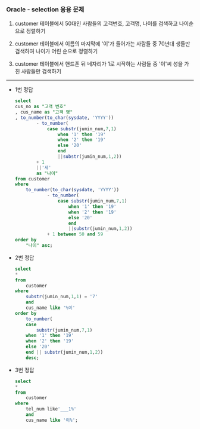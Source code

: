### Oracle - selection 응용 문제

1. customer 테이블에서 50대인 사람들의 고객번호, 고객명, 나이를 검색하고 나이순으로 정렬하기


2. customer 테이블에서 이름의 마지막에 '이'가 들어가는 사람들 중 70년대 생들만 검색하여 나이가 어린 순으로 정렬하기

    
3. customer 테이블에서 핸드폰 뒤 네자리가 1로 시작하는 사람들 중 '이'씨 성을 가진 사람들만 검색하기

---
- 1번 정답
    ```sql
    select
	cus_no as "고객 번호"
	, cus_name as "고객 명"
	, to_number(to_char(sysdate, 'YYYY'))
			- to_number(
				case substr(jumin_num,7,1)
					when '1' then '19'
					when '2' then '19'
					else '20'
					end
					||substr(jumin_num,1,2))
			+ 1
			||'세'
			as "나이"
    from customer
    where 
        to_number(to_char(sysdate, 'YYYY'))
                - to_number(
                    case substr(jumin_num,7,1)
                        when '1' then '19'
                        when '2' then '19'
                        else '20'
                        end
                        ||substr(jumin_num,1,2))
                + 1 between 50 and 59
    order by
	    "나이" asc;
    ```
    
- 2번 정답
    ```sql
    select
    *
    from 
        customer
    where
        substr(jumin_num,1,1) = '7'
        and 
        cus_name like '%이'
    order by
        to_number(
        case 
            substr(jumin_num,7,1)
        when '1' then '19'
        when '2' then '19'
        else '20'
        end || substr(jumin_num,1,2))
        desc;
    ```
- 3번 정답
    ```sql
    select
    *
    from
        customer                 
    where
        tel_num like'___1%'
        and
        cus_name like '이%';
    ```
